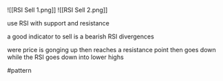 ![[RSI Sell 1.png]]
![[RSI Sell 2.png]]

use RSI with support and resistance  
  
a good indicator to sell is a bearish RSI divergences  
  
were price is gonging up then reaches a resistance point then goes down while the RSI goes down into lower highs



#pattern 